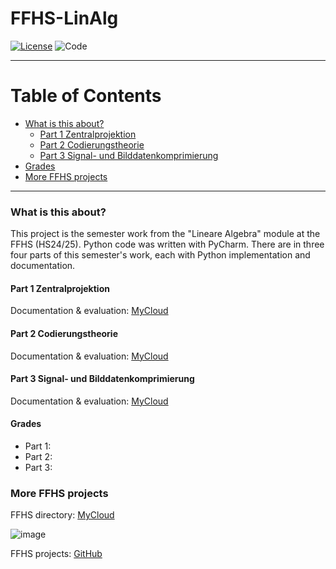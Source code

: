 # FFHS-LinAlg

[![License](https://img.shields.io/badge/License-GPL--v3.0-lightgrey)](https://github.com/rumpli/FFHS-LinAlg/blob/main/LICENSE)
![Code](https://img.shields.io/badge/Language-Python-blue)

-----

Table of Contents
=================
* [What is this about?](#what-is-this-about)
  + [Part 1 Zentralprojektion](#part-1-zentralprojektion)
  + [Part 2 Codierungstheorie](#part-2-codierungstheorie)
  + [Part 3 Signal- und Bilddatenkomprimierung](#part-3-signal-und-bilddatenkomprimierung)
* [Grades](#grades)
* [More FFHS projects](#more-ffhs-projects)

-----

### What is this about?
This project is the semester work from the "Lineare Algebra" module at the FFHS (HS24/25). Python code was written with PyCharm.
There are in three four parts of this semester's work, each with Python implementation and documentation.

#### Part 1 Zentralprojektion
Documentation & evaluation: [MyCloud](https://www.mycloud.ch/s/S00D1BACEEE2FD2A01766058099A926EDFD4810FC74)

#### Part 2 Codierungstheorie
Documentation & evaluation: [MyCloud](https://www.mycloud.ch/s/S00EC4403A92EE01E2BBC93A39623E7331FF49A144C)

#### Part 3 Signal- und Bilddatenkomprimierung
Documentation & evaluation: [MyCloud](https://www.mycloud.ch/s/S002E889AB67BFDCEDEE12D320E03DB2F6953C9CFD7)


#### Grades
- Part 1: 
- Part 2: 
- Part 3: 

### More FFHS projects

FFHS directory: [MyCloud](https://www.mycloud.ch/s/S00735653476C6FF89DAE1C9D6F19C814A0FE9C6DC2)

![image](https://github.com/rumpli/FFHS-AnPy/assets/24840091/5c56fb5b-944a-40a3-b5c8-1972850dc7a2)

FFHS projects: [GitHub](https://github.com/rumpli?tab=repositories&q=FFHS&type=&language=&sort=)
